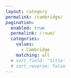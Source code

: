 ```yaml
---
layout: category
permalink: /cambridge/
pagination: 
  enabled: true
  permalink: /:num/
  categories:
    values:
      - Cambridge
    matching: all
  # sort_field: 'title'
  # sort_reverse: false
---
```


